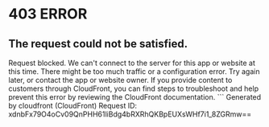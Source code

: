 # 403 ERROR

## The request could not be satisfied.

Request blocked. We can't connect to the server for this app or website at this time. There might be too much traffic or a configuration error. Try again later, or contact the app or website owner. If you provide content to customers through CloudFront, you can find steps to troubleshoot and help prevent this error by reviewing the CloudFront documentation. ```
Generated by cloudfront (CloudFront)
Request ID: xdnbFx79O4oCv09QnPHH61liBdg4bRXRhQKBpEUXsWHf7i1_8ZGRmw==

```

